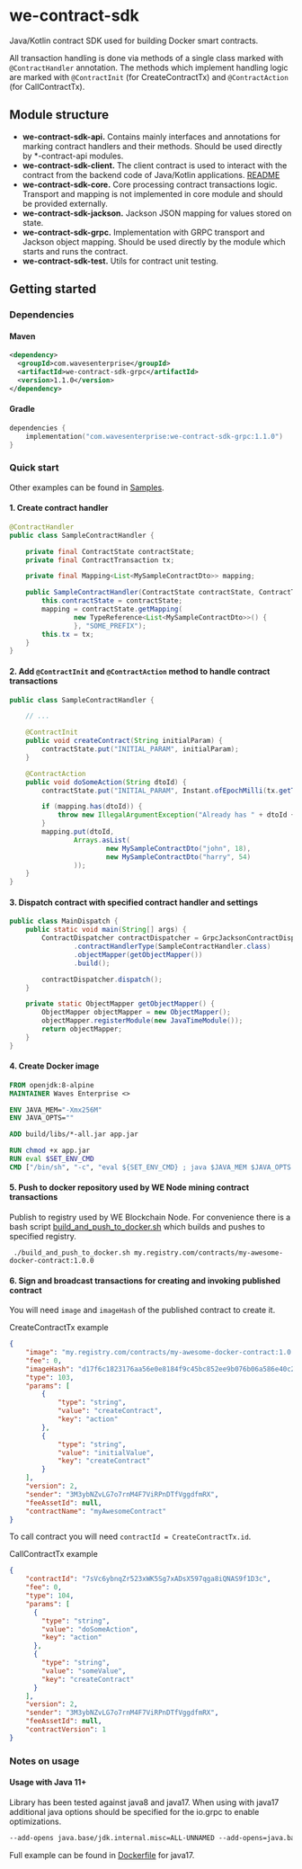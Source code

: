 # we-contract-sdk

Java/Kotlin contract SDK used for building Docker smart contracts.

All transaction handling is done via methods of a single class marked with `@ContractHandler` annotation. 
The methods which implement handling logic are marked with `@ContractInit` (for CreateContractTx) and `@ContractAction` (for CallContractTx).      

## Module structure

- **we-contract-sdk-api.**
Contains mainly interfaces and annotations for marking contract handlers and their methods. 
Should be used directly by *-contract-api modules.
- **we-contract-sdk-client.**
The client contract is used to interact with the contract from the backend code of Java/Kotlin applications. [README](we-contract-sdk-client/README.md)
- **we-contract-sdk-core.**
Core processing contract transactions logic. 
Transport and mapping is not implemented in core module and should be provided externally. 
- **we-contract-sdk-jackson.**
Jackson JSON mapping for values stored on state.  
- **we-contract-sdk-grpc.**
Implementation with GRPC transport and Jackson object mapping. 
Should be used directly by the module which starts and runs the contract.
- **we-contract-sdk-test.**
Utils for contract unit testing. 

## Getting started

### Dependencies
#### Maven
```xml
<dependency>
  <groupId>com.wavesenterprise</groupId>
  <artifactId>we-contract-sdk-grpc</artifactId>
  <version>1.1.0</version>
</dependency>
```
#### Gradle
```kotlin
dependencies {
    implementation("com.wavesenterprise:we-contract-sdk-grpc:1.1.0")
} 
```

### Quick start
Other examples can be found in [Samples](samples).
#### 1. Create contract handler
```java
@ContractHandler
public class SampleContractHandler {

    private final ContractState contractState;
    private final ContractTransaction tx;

    private final Mapping<List<MySampleContractDto>> mapping;

    public SampleContractHandler(ContractState contractState, ContractTransaction tx) {
        this.contractState = contractState;
        mapping = contractState.getMapping(
                new TypeReference<List<MySampleContractDto>>() {
                }, "SOME_PREFIX");
        this.tx = tx;
    }
}

```

#### 2. Add `@ContractInit` and `@ContractAction` method to handle contract transactions
```java
public class SampleContractHandler {

    // ... 

    @ContractInit
    public void createContract(String initialParam) {
        contractState.put("INITIAL_PARAM", initialParam);
    }

    @ContractAction
    public void doSomeAction(String dtoId) {
        contractState.put("INITIAL_PARAM", Instant.ofEpochMilli(tx.getTimestamp().getUtcTimestampMillis()));

        if (mapping.has(dtoId)) {
            throw new IllegalArgumentException("Already has " + dtoId + " on state");
        }
        mapping.put(dtoId,
                Arrays.asList(
                        new MySampleContractDto("john", 18),
                        new MySampleContractDto("harry", 54)
                ));
    }
}
```

#### 3. Dispatch contract with specified contract handler and settings
```java
public class MainDispatch {
    public static void main(String[] args) {
        ContractDispatcher contractDispatcher = GrpcJacksonContractDispatcherBuilder.builder()
                .contractHandlerType(SampleContractHandler.class)
                .objectMapper(getObjectMapper())
                .build();

        contractDispatcher.dispatch();
    }

    private static ObjectMapper getObjectMapper() {
        ObjectMapper objectMapper = new ObjectMapper();
        objectMapper.registerModule(new JavaTimeModule());
        return objectMapper;
    }
}
```

#### 4. Create Docker image 

```dockerfile
FROM openjdk:8-alpine
MAINTAINER Waves Enterprise <>

ENV JAVA_MEM="-Xmx256M"
ENV JAVA_OPTS=""

ADD build/libs/*-all.jar app.jar

RUN chmod +x app.jar
RUN eval $SET_ENV_CMD
CMD ["/bin/sh", "-c", "eval ${SET_ENV_CMD} ; java $JAVA_MEM $JAVA_OPTS -jar app.jar"]
```
#### 5. Push to docker repository used by WE Node mining contract transactions 
Publish to registry used by WE Blockchain Node. For convenience there is a bash script [build_and_push_to_docker.sh](samples/java8-sample-contract/build_and_push_to_docker.sh) which builds and pushes to specified registry.
 
```shell
 ./build_and_push_to_docker.sh my.registry.com/contracts/my-awesome-docker-contract:1.0.0
```

#### 6. Sign and broadcast transactions for creating and invoking published contract
You will need `image` and `imageHash` of the published contract to create it.  

CreateContractTx example
```json
{
    "image": "my.registry.com/contracts/my-awesome-docker-contract:1.0.0",
    "fee": 0,
    "imageHash": "d17f6c1823176aa56e0e8184f9c45bc852ee9b076b06a586e40c23abde4d7dfa",
    "type": 103,
    "params": [
        {
            "type": "string",
            "value": "createContract",
            "key": "action"
        },
        {
            "type": "string",
            "value": "initialValue",
            "key": "createContract"
        }
    ],
    "version": 2,
    "sender": "3M3ybNZvLG7o7rnM4F7ViRPnDTfVggdfmRX",
    "feeAssetId": null,
    "contractName": "myAwesomeContract"
}
```
To call contract you will need `contractId = CreateContractTx.id`.

CallContractTx example
```json
{
    "contractId": "7sVc6ybnqZr523xWK5Sg7xADsX597qga8iQNAS9f1D3c",
    "fee": 0,
    "type": 104,
    "params": [
      {
        "type": "string",
        "value": "doSomeAction",
        "key": "action"
      },
      {
        "type": "string",
        "value": "someValue",
        "key": "createContract"
      }
    ],
    "version": 2,
    "sender": "3M3ybNZvLG7o7rnM4F7ViRPnDTfVggdfmRX",
    "feeAssetId": null,
    "contractVersion": 1
}
```
### Notes on usage
#### Usage with Java 11+
Library has been tested against java8 and java17. 
When using with java17 additional java options should be specified for the io.grpc to enable optimizations.

```dockerfile
--add-opens java.base/jdk.internal.misc=ALL-UNNAMED --add-opens=java.base/java.nio=ALL-UNNAMED -Dio.netty.tryReflectionSetAccessible=true
```
Full example can be found in [Dockerfile](samples/java17-sample-contract/Dockerfile) for java17.
